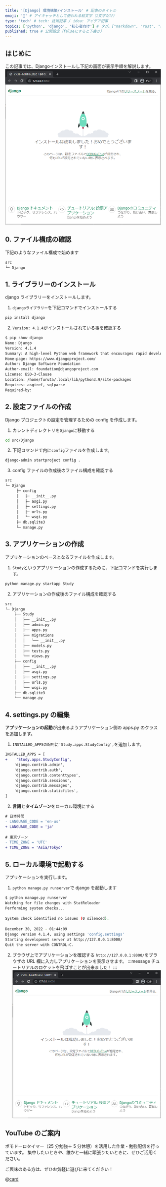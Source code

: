 ```yaml
---
title: '[Django] 環境構築/インストール' # 記事のタイトル
emoji: '🚀' # アイキャッチとして使われる絵文字（1文字だけ）
type: 'tech' # tech: 技術記事 / idea: アイデア記事
topics: ['python', 'django', '初心者向け'] # タグ。["markdown", "rust", "aws"]のように指定する
published: true # 公開設定（falseにすると下書き）
---
```


## はじめに
この記事では、Djangoインストールし下記の画面が表示手順を解説します。
![Djangoインストール](/images/django-install.png)

## 0. ファイル構成の確認

下記のようなファイル構成で始めます

```bash
src
└─ Django
```

## 1. ライブラリーのインストール

django ライブラリーをインストールします。

1. `djangoライブラリー`を下記コマンドでインストールする

```bash
pip install django
```

2. `Version: 4.1.4`がインストールされている事を確認する

```bash
$ pip show django
Name: Django
Version: 4.1.4
Summary: A high-level Python web framework that encourages rapid development and clean, pragmatic design.
Home-page: https://www.djangoproject.com/
Author: Django Software Foundation
Author-email: foundation@djangoproject.com
License: BSD-3-Clause
Location: /home/furuta/.local/lib/python3.9/site-packages
Requires: asgiref, sqlparse
Required-by:
```

## 2. 設定ファイルの作成

Django プロジェクトの設定を管理するための config を作成します。

1. カレントディレクトリを`Django`に移動する

```bash
cd src/Django
```

2. 下記コマンドで内に`config`ファイルを作成します。

```bash
django-admin startproject config .
```

3. config ファイルの作成後のファイル構成を確認する

```bash
src
└─ Django
     ├─ config
     │   ├─ __init__.py
     │   ├─ asgi.py
     │   ├─ settings.py
     │   ├─ urls.py
     │   └─ wsgi.py
     ├─ db.sqlite3
     └─ manage.py
```

## 3. アプリケーションの作成

アプリケーションのベースとなるファイルを作成します。

1. `Study`というアプリケーションの作成するために、下記コマンドを実行します。

```bash
python manage.py startapp Study
```

2. アプリケーションの作成後のファイル構成を確認する

```bash
src
└─ Django
	├── Study
	│   ├── __init__.py
	│   ├── admin.py
	│   ├── apps.py
	│   ├── migrations
	│   │   └── __init__.py
	│   ├── models.py
	│   ├── tests.py
	│   └── views.py
	├── config
	│   ├── __init__.py
	│   ├── asgi.py
	│   ├── settings.py
	│   ├── urls.py
	│   └── wsgi.py
	├── db.sqlite3
	└── manage.py
```

## 4. settings.py の編集

**アプリケーションの起動**が出来るようアプリケーション側の apps.py のクラスを追加します。

1. `INSTALLED_APPSの配列`に`'Study.apps.StudyConfig',`を追加します。

```diff python: settings.py
INSTALLED_APPS = [
+    'Study.apps.StudyConfig',
    'django.contrib.admin',
    'django.contrib.auth',
    'django.contrib.contenttypes',
    'django.contrib.sessions',
    'django.contrib.messages',
    'django.contrib.staticfiles',
]
```

2. **言語**と**タイムゾーン**をローカル環境にする

```diff python: settings.py
# 日本時間
- LANGUAGE_CODE = 'en-us'
+ LANGUAGE_CODE = 'ja'

# 東京ゾーン
- TIME_ZONE = 'UTC'
+ TIME_ZONE = 'Asia/Tokyo'
```

## 5. ローカル環境で起動する

アプリケーションを実行します。

1. `python manage.py runserver`で django を起動します

```bash
$ python manage.py runserver
Watching for file changes with StatReloader
Performing system checks...

System check identified no issues (0 silenced).

December 30, 2022 - 01:44:09
Django version 4.1.4, using settings 'config.settings'
Starting development server at http://127.0.0.1:8000/
Quit the server with CONTROL-C.
```

2. ブラウザ上でアプリケーションを確認する
   `http://127.0.0.1:8000/`をブラウザの URL 欄に入力しアプリケーションを表示させます。
   :::message
   チュートリアルのロケットを飛ばすことが出来ました！
   :::
   ![Djangoインストール](/images/django-install.png)

## YouTube のご案内

ポモドーロタイマー（25 分勉強＋ 5 分休憩）を活用した作業・勉強配信を行っています。
集中したいときや、誰かと一緒に頑張りたいときに、ぜひご活用ください。

ご興味のある方は、ぜひお気軽に遊びに来てください！

@[card](https://www.youtube.com/@aew2sbee)
